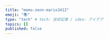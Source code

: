 ```yaml
---
title: "memo-zenn-mario3412"
emoji: "📚"
type: "tech" # tech: 技術記事 / idea: アイデア
topics: []
published: false
---
```

